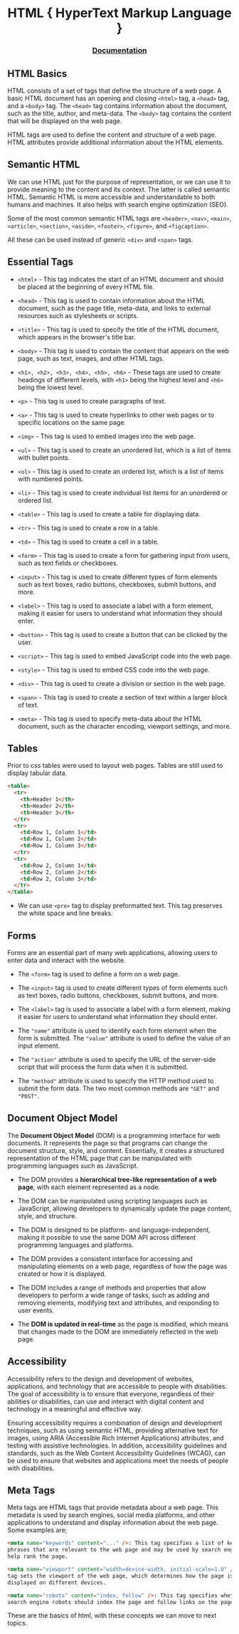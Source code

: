 <div align="center">

# HTML { HyperText Markup Language }

### [Documentation](https://developer.mozilla.org/en-US/docs/Web/HTML)

</div>

## HTML Basics

HTML consists of a set of tags that define the structure of a web page. A basic HTML document has an opening and closing `<html>` tag, a `<head>` tag, and a `<body>` tag. The `<head>` tag contains information about the document, such as the title, author, and meta-data. The `<body>` tag contains the content that will be displayed on the web page.

HTML tags are used to define the content and structure of a web page. HTML attributes provide additional information about the HTML elements.

## Semantic HTML

We can use HTML just for the purpose of representation, or we can use it to provide meaning to the content and its context. The latter is called semantic HTML. Semantic HTML is more accessible and understandable to both humans and machines. It also helps with search engine optimization (SEO).

Some of the most common semantic HTML tags are `<header>`, `<nav>`, `<main>`, `<article>`, `<section>`, `<aside>`, `<footer>`, `<figure>`, and `<figcaption>`.

All these can be used instead of generic `<div>` and `<span>` tags.

## Essential Tags

- `<html>` - This tag indicates the start of an HTML document and should be placed at the beginning of every HTML file.

- `<head>` - This tag is used to contain information about the HTML document, such as the page title, meta-data, and links to external resources such as stylesheets or scripts.

- `<title>` - This tag is used to specify the title of the HTML document, which appears in the browser's title bar.

- `<body>` - This tag is used to contain the content that appears on the web page, such as text, images, and other HTML tags.

- `<h1>, <h2>, <h3>, <h4>, <h5>, <h6>` - These tags are used to create headings of different levels, with `<h1>` being the highest level and `<h6>` being the lowest level.

- `<p>` - This tag is used to create paragraphs of text.

- `<a>` - This tag is used to create hyperlinks to other web pages or to specific locations on the same page.

- `<img>` - This tag is used to embed images into the web page.

- `<ul>` - This tag is used to create an unordered list, which is a list of items with bullet points.

- `<ol>` - This tag is used to create an ordered list, which is a list of items with numbered points.

- `<li>` - This tag is used to create individual list items for an unordered or ordered list.

- `<table>` - This tag is used to create a table for displaying data.

- `<tr>` - This tag is used to create a row in a table.

- `<td>` - This tag is used to create a cell in a table.

- `<form>` - This tag is used to create a form for gathering input from users, such as text fields or checkboxes.

- `<input>` - This tag is used to create different types of form elements such as text boxes, radio buttons, checkboxes, submit buttons, and more.

- `<label>` - This tag is used to associate a label with a form element, making it easier for users to understand what information they should enter.

- `<button>` - This tag is used to create a button that can be clicked by the user.

- `<script>` - This tag is used to embed JavaScript code into the web page.

- `<style>` - This tag is used to embed CSS code into the web page.

- `<div>` - This tag is used to create a division or section in the web page.

- `<span>` - This tag is used to create a section of text within a larger block of text.

- `<meta>` - This tag is used to specify meta-data about the HTML document, such as the character encoding, viewport settings, and more.

## Tables

Prior to css tables were used to layout web pages. Tables are still used to display tabular data.

```html
<table>
  <tr>
    <th>Header 1</th>
    <th>Header 2</th>
    <th>Header 3</th>
  </tr>
  <tr>
    <td>Row 1, Column 1</td>
    <td>Row 1, Column 2</td>
    <td>Row 1, Column 3</td>
  </tr>
  <tr>
    <td>Row 2, Column 1</td>
    <td>Row 2, Column 2</td>
    <td>Row 2, Column 3</td>
  </tr>
</table>
```

- We can use `<pre>` tag to display preformatted text. This tag preserves the white space and line breaks.

## Forms

Forms are an essential part of many web applications, allowing users to enter data and interact with the website.

- The `<form>` tag is used to define a form on a web page.

- The `<input>` tag is used to create different types of form elements such as text boxes, radio buttons, checkboxes, submit buttons, and more.

- The `<label>` tag is used to associate a label with a form element, making it easier for users to understand what information they should enter.

- The `"name"` attribute is used to identify each form element when the form is submitted. The `"value"` attribute is used to define the value of an input element.

- The `"action"` attribute is used to specify the URL of the server-side script that will process the form data when it is submitted.

- The `"method"` attribute is used to specify the HTTP method used to submit the form data. The two most common methods are `"GET"` and `"POST"`.

## Document Object Model

The **Document Object Model** (DOM) is a programming interface for web documents. It represents the page so that programs can change the document structure, style, and content. Essentially, it creates a structured representation of the HTML page that can be manipulated with programming languages such as JavaScript.

- The DOM provides a **hierarchical tree-like representation of a web page**, with each element represented as a node.

- The DOM can be manipulated using scripting languages such as JavaScript, allowing developers to dynamically update the page content, style, and structure.

- The DOM is designed to be platform- and language-independent, making it possible to use the same DOM API across different programming languages and platforms.

- The DOM provides a consistent interface for accessing and manipulating elements on a web page, regardless of how the page was created or how it is displayed.

- The DOM includes a range of methods and properties that allow developers to perform a wide range of tasks, such as adding and removing elements, modifying text and attributes, and responding to user events.

- The **DOM is updated in real-time** as the page is modified, which means that changes made to the DOM are immediately reflected in the web page.

## Accessibility

Accessibility refers to the design and development of websites, applications, and technology that are accessible to people with disabilities. The goal of accessibility is to ensure that everyone, regardless of their abilities or disabilities, can use and interact with digital content and technology in a meaningful and effective way.

Ensuring accessibility requires a combination of design and development techniques, such as using semantic HTML, providing alternative text for images, using ARIA (Accessible Rich Internet Applications) attributes, and testing with assistive technologies. In addition, accessibility guidelines and standards, such as the Web Content Accessibility Guidelines (WCAG), can be used to ensure that websites and applications meet the needs of people with disabilities.

## Meta Tags

Meta tags are HTML tags that provide metadata about a web page. This metadata is used by search engines, social media platforms, and other applications to understand and display information about the web page. Some examples are;

```html
<meta name="keywords" content="..." />: This tag specifies a list of keywords or
phrases that are relevant to the web page and may be used by search engines to
help rank the page.

<meta name="viewport" content="width=device-width, initial-scale=1.0" />: This
tag sets the viewport of the web page, which determines how the page is
displayed on different devices.

<meta name="robots" content="index, follow" />: This tag specifies whether
search engine robots should index the page and follow links on the page.
```

These are the basics of html, with these concepts we can move to next topics.
